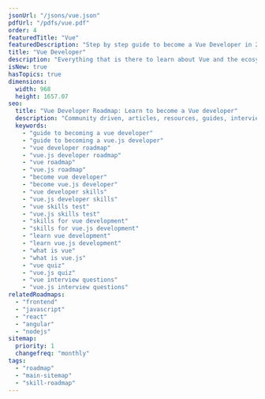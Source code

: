 ```yaml
---
jsonUrl: "/jsons/vue.json"
pdfUrl: "/pdfs/vue.pdf"
order: 4
featuredTitle: "Vue"
featuredDescription: "Step by step guide to become a Vue Developer in 2023"
title: "Vue Developer"
description: "Everything that is there to learn about Vue and the ecosystem in 2023."
isNew: true
hasTopics: true
dimensions:
  width: 968
  height: 1657.07
seo:
  title: "Vue Developer Roadmap: Learn to become a Vue developer"
  description: "Community driven, articles, resources, guides, interview questions, quizzes for vue development. Learn to become a modern Vue developer by following the steps, skills, resources and guides listed in this roadmap."
  keywords:
    - "guide to becoming a vue developer"
    - "guide to becoming a vue.js developer"
    - "vue developer roadmap"
    - "vue.js developer roadmap"
    - "vue roadmap"
    - "vue.js roadmap"
    - "become vue developer"
    - "become vue.js developer"
    - "vue developer skills"
    - "vue.js developer skills"
    - "vue skills test"
    - "vue.js skills test"
    - "skills for vue development"
    - "skills for vue.js development"
    - "learn vue development"
    - "learn vue.js development"
    - "what is vue"
    - "what is vue.js"
    - "vue quiz"
    - "vue.js quiz"
    - "vue interview questions"
    - "vue.js interview questions"
relatedRoadmaps:
  - "frontend"
  - "javascript"
  - "react"
  - "angular"
  - "nodejs"
sitemap:
  priority: 1
  changefreq: "monthly"
tags:
  - "roadmap"
  - "main-sitemap"
  - "skill-roadmap"
---
```


